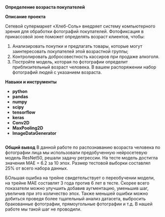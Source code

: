 **Определение возраста покупателей**

**Описание проекта**

Сетевой супермаркет «Хлеб-Соль» внедряет систему компьютерного зрения для обработки фотографий покупателей. Фотофиксация в прикассовой зоне поможет определять возраст клиентов, чтобы:

1) Анализировать покупки и предлагать товары, которые могут заинтересовать покупателей этой возрастной группы;
2) Контролировать добросовестность кассиров при продаже алкоголя.
3) Постройте модель, которая по фотографии определит приблизительный возраст человека. В вашем распоряжении набор фотографий людей с указанием возраста.

**Навыки и инструменты**

- **python**
- **pandas**
- **numpy**
- **scipy**
- **tensorflow**
- **keras**
- **Conv2D**
- **MaxPooling2D**
- **ImageDataGenerator**

## 

**Общий вывод**
В данной работе по распознаванию возраста человека по фотографии лица мы использовали предобученную нейросетевую модель ResNet50, решали задачу регрессии.
На тесте модель достигла значения MAE = 6.2 за 10 эпох. Размер тестовой выборки составлял 25% от всего набора данных.

БОльшая ошибка на трейне свидетельствует о переобучении модели, на трейне MAE составлят 3 года против 6 лет в тесте. Скорее всего показатели можно улучшить добавив аугментацию, уменьшив шаг, увеличив при это количество эпох.
Также меньшей ошибки можно добиться проведя более тщательный анализ датасета, выбросить бракованные фотографии, прямоугольные фотографии и т.д. В нашей работе мы такой шаг не проводили.
